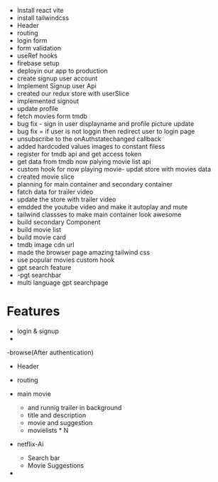 - Install react vite 
- install tailwindcss
- Header
- routing
- login form
- form validation
 - useRef hooks
 - firebase setup
 - deployin our app to production
 - create signup user account
 - Implement Signup user Api
 - created our redux store with userSlice
 - implemented signout
 - update profile
 - fetch movies form tmdb
 - bug fix - sign in user displayname and profile picture update
 - bug fix = if user is not loggin then redirect user to login page
 - unsubscribe to the onAuthstatechanged callback
 - added hardcoded values images to constant filess
 - register for tmdb api and get access token
 - get data from tmdb now palying movie list api
 - custom hook for now playing movie- updat store with movies data
 - created movie slice
 - planning for main container and secondary container
 - fatch data for trailer video
 - update the store with trailer video
 - emdded the youtube video and make it autoplay and mute
 - tailwind classses to make main container look awesome
 - build secondary Component
 - build movie list
 - build movie card
 - tmdb image cdn url
 - made the browser page amazing tailwind css 
 - use popular movies custom hook
 - gpt search feature
 - -pgt searchbar
 - multi language gpt searchpage
 

# Features
- login & signup
 - 
-browse(After authentication)
 - Header
 - routing
 - main movie 
   - and runnig trailer in background
   - title and description 
   - movie and suggestion
   - movielists * N 
 - netflix-Ai
    - Search bar
    - Movie Suggestions 
       

 - 
